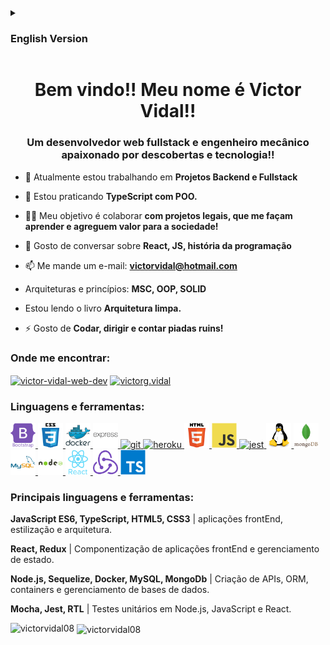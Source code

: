 <details>
<summary><h3>English Version</h3></summary>

<h1 align="center">Welcome!! I'm Victor Vidal!!</h1>
<h3 align="center">A Fullstack web developer and mechanical engineer passionate about discoveries and technology!!</h3>

- 🔭 I’m currently working on **Backend and Fullstack Projects**

- 🌱 I’m currently learning **TypeScript with OOP.**

- 👨‍💻 I’m looking to collaborate on **Cool projects that helps me learn**

- 💬 Ask me about **React, JS**

- 📫 How to reach me **victorvidal@hotmail.com**

- Architectures and principles: **MSC, OOP, SOLID**

- I’m currently reading **Clean Architecture.**

- ⚡ Fun fact **I drive a VW Bug (programmers should laugh)!!**

<h3 align="left">Connect with me:</h3>
<p align="left">
<a href="https://linkedin.com/in/victor-vidal-web-dev" target="blank"><img align="center" src="https://raw.githubusercontent.com/rahuldkjain/github-profile-readme-generator/master/src/images/icons/Social/linked-in-alt.svg" alt="victor-vidal-web-dev" height="30" width="40" /></a>
<a href="https://instagram.com/victorg.vidal" target="blank"><img align="center" src="https://raw.githubusercontent.com/rahuldkjain/github-profile-readme-generator/master/src/images/icons/Social/instagram.svg" alt="victorg.vidal" height="30" width="40" /></a>
</p>

<h3 align="left">Languages and Tools:</h3>
<p align="left"> <a href="https://getbootstrap.com" target="_blank" rel="noreferrer"> <img src="https://raw.githubusercontent.com/devicons/devicon/master/icons/bootstrap/bootstrap-plain-wordmark.svg" alt="bootstrap" width="40" height="40"/> </a> <a href="https://www.w3schools.com/css/" target="_blank" rel="noreferrer"> <img src="https://raw.githubusercontent.com/devicons/devicon/master/icons/css3/css3-original-wordmark.svg" alt="css3" width="40" height="40"/> </a> <a href="https://www.docker.com/" target="_blank" rel="noreferrer"> <img src="https://raw.githubusercontent.com/devicons/devicon/master/icons/docker/docker-original-wordmark.svg" alt="docker" width="40" height="40"/> </a> <a href="https://expressjs.com" target="_blank" rel="noreferrer"> <img src="https://raw.githubusercontent.com/devicons/devicon/master/icons/express/express-original-wordmark.svg" alt="express" width="40" height="40"/> </a> <a href="https://git-scm.com/" target="_blank" rel="noreferrer"> <img src="https://www.vectorlogo.zone/logos/git-scm/git-scm-icon.svg" alt="git" width="40" height="40"/> </a> <a href="https://heroku.com" target="_blank" rel="noreferrer"> <img src="https://www.vectorlogo.zone/logos/heroku/heroku-icon.svg" alt="heroku" width="40" height="40"/> </a> <a href="https://www.w3.org/html/" target="_blank" rel="noreferrer"> <img src="https://raw.githubusercontent.com/devicons/devicon/master/icons/html5/html5-original-wordmark.svg" alt="html5" width="40" height="40"/> </a> <a href="https://developer.mozilla.org/en-US/docs/Web/JavaScript" target="_blank" rel="noreferrer"> <img src="https://raw.githubusercontent.com/devicons/devicon/master/icons/javascript/javascript-original.svg" alt="javascript" width="40" height="40"/> </a> <a href="https://jestjs.io" target="_blank" rel="noreferrer"> <img src="https://www.vectorlogo.zone/logos/jestjsio/jestjsio-icon.svg" alt="jest" width="40" height="40"/> </a> <a href="https://www.linux.org/" target="_blank" rel="noreferrer"> <img src="https://raw.githubusercontent.com/devicons/devicon/master/icons/linux/linux-original.svg" alt="linux" width="40" height="40"/> </a> <a href="https://www.mongodb.com/" target="_blank" rel="noreferrer"> <img src="https://raw.githubusercontent.com/devicons/devicon/master/icons/mongodb/mongodb-original-wordmark.svg" alt="mongodb" width="40" height="40"/> </a> <a href="https://www.mysql.com/" target="_blank" rel="noreferrer"> <img src="https://raw.githubusercontent.com/devicons/devicon/master/icons/mysql/mysql-original-wordmark.svg" alt="mysql" width="40" height="40"/> </a> <a href="https://nodejs.org" target="_blank" rel="noreferrer"> <img src="https://raw.githubusercontent.com/devicons/devicon/master/icons/nodejs/nodejs-original-wordmark.svg" alt="nodejs" width="40" height="40"/> </a> <a href="https://reactjs.org/" target="_blank" rel="noreferrer"> <img src="https://raw.githubusercontent.com/devicons/devicon/master/icons/react/react-original-wordmark.svg" alt="react" width="40" height="40"/> </a> <a href="https://redux.js.org" target="_blank" rel="noreferrer"> <img src="https://raw.githubusercontent.com/devicons/devicon/master/icons/redux/redux-original.svg" alt="redux" width="40" height="40"/> </a> <a href="https://www.typescriptlang.org/" target="_blank" rel="noreferrer"> <img src="https://raw.githubusercontent.com/devicons/devicon/master/icons/typescript/typescript-original.svg" alt="typescript" width="40" height="40"/> </a> </p>

<h3 align="left">Main Languages and Tools:</h3>

<p><b>JavaScript ES6, TypeScript, HTML5, CSS3</b> | API and web apps, architecture and styling.</p>
<p><b>React, Redux</b> | Front-end app componentization and state management.</p>
<p><b>Node.js, Sequelize, Docker, MySQL, MongoDb</b> | API creation, ORM, containers and database management.</p>
<p><b>Mocha, Jest, RTL</b> | Unit automated tests in Node.js, JavaScript and React.</p>


<p><img align="left" src="https://github-readme-stats.vercel.app/api/top-langs?username=victorvidal08&show_icons=true&locale=en&layout=compact" alt="victorvidal08" /></p>

<p>&nbsp;<img align="center" src="https://github-readme-stats.vercel.app/api?username=victorvidal08&show_icons=true&locale=en" alt="victorvidal08" /></p>

</details>

<h1 align="center">Bem vindo!! Meu nome é Victor Vidal!!</h1>
<h3 align="center"> Um desenvolvedor web fullstack e engenheiro mecânico apaixonado por descobertas e tecnologia!!</h3>

- 🔭 Atualmente estou trabalhando em **Projetos Backend e Fullstack**

- 🌱 Estou praticando **TypeScript com POO.**

- 👨‍💻 Meu objetivo é colaborar **com projetos legais, que me façam aprender e agreguem valor para a sociedade!**

- 💬 Gosto de conversar sobre **React, JS, história da programação**

- 📫 Me mande um e-mail: **victorvidal@hotmail.com**

- Arquiteturas e princípios: **MSC, OOP, SOLID**

- Estou lendo o livro **Arquitetura limpa.**

- ⚡ Gosto de **Codar, dirigir e contar piadas ruins!**

<h3 align="left">Onde me encontrar:</h3>
<p align="left">
<a href="https://linkedin.com/in/victor-vidal-web-dev" target="blank"><img align="center" src="https://raw.githubusercontent.com/rahuldkjain/github-profile-readme-generator/master/src/images/icons/Social/linked-in-alt.svg" alt="victor-vidal-web-dev" height="30" width="40" /></a>
<a href="https://instagram.com/victorg.vidal" target="blank"><img align="center" src="https://raw.githubusercontent.com/rahuldkjain/github-profile-readme-generator/master/src/images/icons/Social/instagram.svg" alt="victorg.vidal" height="30" width="40" /></a>
</p>

<h3 align="left">Linguagens e ferramentas:</h3>
<p align="left"> <a href="https://getbootstrap.com" target="_blank" rel="noreferrer"> <img src="https://raw.githubusercontent.com/devicons/devicon/master/icons/bootstrap/bootstrap-plain-wordmark.svg" alt="bootstrap" width="40" height="40"/> </a> <a href="https://www.w3schools.com/css/" target="_blank" rel="noreferrer"> <img src="https://raw.githubusercontent.com/devicons/devicon/master/icons/css3/css3-original-wordmark.svg" alt="css3" width="40" height="40"/> </a> <a href="https://www.docker.com/" target="_blank" rel="noreferrer"> <img src="https://raw.githubusercontent.com/devicons/devicon/master/icons/docker/docker-original-wordmark.svg" alt="docker" width="40" height="40"/> </a> <a href="https://expressjs.com" target="_blank" rel="noreferrer"> <img src="https://raw.githubusercontent.com/devicons/devicon/master/icons/express/express-original-wordmark.svg" alt="express" width="40" height="40"/> </a> <a href="https://git-scm.com/" target="_blank" rel="noreferrer"> <img src="https://www.vectorlogo.zone/logos/git-scm/git-scm-icon.svg" alt="git" width="40" height="40"/> </a> <a href="https://heroku.com" target="_blank" rel="noreferrer"> <img src="https://www.vectorlogo.zone/logos/heroku/heroku-icon.svg" alt="heroku" width="40" height="40"/> </a> <a href="https://www.w3.org/html/" target="_blank" rel="noreferrer"> <img src="https://raw.githubusercontent.com/devicons/devicon/master/icons/html5/html5-original-wordmark.svg" alt="html5" width="40" height="40"/> </a> <a href="https://developer.mozilla.org/en-US/docs/Web/JavaScript" target="_blank" rel="noreferrer"> <img src="https://raw.githubusercontent.com/devicons/devicon/master/icons/javascript/javascript-original.svg" alt="javascript" width="40" height="40"/> </a> <a href="https://jestjs.io" target="_blank" rel="noreferrer"> <img src="https://www.vectorlogo.zone/logos/jestjsio/jestjsio-icon.svg" alt="jest" width="40" height="40"/> </a> <a href="https://www.linux.org/" target="_blank" rel="noreferrer"> <img src="https://raw.githubusercontent.com/devicons/devicon/master/icons/linux/linux-original.svg" alt="linux" width="40" height="40"/> </a> <a href="https://www.mongodb.com/" target="_blank" rel="noreferrer"> <img src="https://raw.githubusercontent.com/devicons/devicon/master/icons/mongodb/mongodb-original-wordmark.svg" alt="mongodb" width="40" height="40"/> </a> <a href="https://www.mysql.com/" target="_blank" rel="noreferrer"> <img src="https://raw.githubusercontent.com/devicons/devicon/master/icons/mysql/mysql-original-wordmark.svg" alt="mysql" width="40" height="40"/> </a> <a href="https://nodejs.org" target="_blank" rel="noreferrer"> <img src="https://raw.githubusercontent.com/devicons/devicon/master/icons/nodejs/nodejs-original-wordmark.svg" alt="nodejs" width="40" height="40"/> </a> <a href="https://reactjs.org/" target="_blank" rel="noreferrer"> <img src="https://raw.githubusercontent.com/devicons/devicon/master/icons/react/react-original-wordmark.svg" alt="react" width="40" height="40"/> </a> <a href="https://redux.js.org" target="_blank" rel="noreferrer"> <img src="https://raw.githubusercontent.com/devicons/devicon/master/icons/redux/redux-original.svg" alt="redux" width="40" height="40"/> </a> <a href="https://www.typescriptlang.org/" target="_blank" rel="noreferrer"> <img src="https://raw.githubusercontent.com/devicons/devicon/master/icons/typescript/typescript-original.svg" alt="typescript" width="40" height="40"/> </a> </p>

<h3 align="left">Principais linguagens e ferramentas:</h3>

<p><b>JavaScript ES6, TypeScript, HTML5, CSS3</b> | aplicações frontEnd, estilização e arquitetura.</p>
<p><b>React, Redux</b> | Componentização de aplicações frontEnd e gerenciamento de estado.</p>
<p><b>Node.js, Sequelize, Docker, MySQL, MongoDb</b> | Criação de APIs, ORM, containers e gerenciamento de bases de dados.</p>
<p><b>Mocha, Jest, RTL</b> | Testes unitários em Node.js, JavaScript e React.</p>


<p><img align="left" src="https://github-readme-stats.vercel.app/api/top-langs?username=victorvidal08&show_icons=true&locale=en&layout=compact" alt="victorvidal08" /></p>

<p>&nbsp;<img align="center" src="https://github-readme-stats.vercel.app/api?username=victorvidal08&show_icons=true&locale=en" alt="victorvidal08" /></p>
